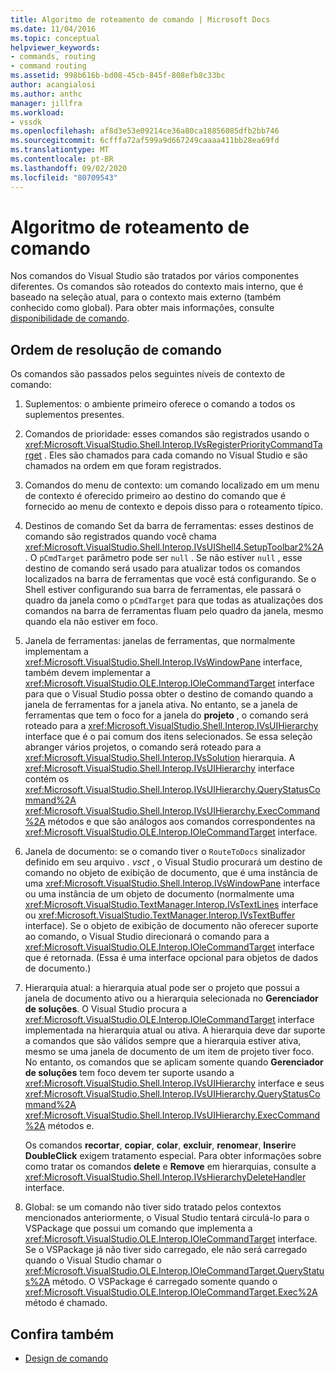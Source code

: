 ```yaml
---
title: Algoritmo de roteamento de comando | Microsoft Docs
ms.date: 11/04/2016
ms.topic: conceptual
helpviewer_keywords:
- commands, routing
- command routing
ms.assetid: 998b616b-bd08-45cb-845f-808efb8c33bc
author: acangialosi
ms.author: anthc
manager: jillfra
ms.workload:
- vssdk
ms.openlocfilehash: af8d3e53e09214ce36a80ca18856085dfb2bb746
ms.sourcegitcommit: 6cfffa72af599a9d667249caaaa411bb28ea69fd
ms.translationtype: MT
ms.contentlocale: pt-BR
ms.lasthandoff: 09/02/2020
ms.locfileid: "80709543"
---
```

# <a name="command-routing-algorithm"></a>Algoritmo de roteamento de comando
Nos comandos do Visual Studio são tratados por vários componentes diferentes. Os comandos são roteados do contexto mais interno, que é baseado na seleção atual, para o contexto mais externo (também conhecido como global). Para obter mais informações, consulte [disponibilidade de comando](../../extensibility/internals/command-availability.md).

## <a name="order-of-command-resolution"></a>Ordem de resolução de comando
 Os comandos são passados pelos seguintes níveis de contexto de comando:

1. Suplementos: o ambiente primeiro oferece o comando a todos os suplementos presentes.

2. Comandos de prioridade: esses comandos são registrados usando o <xref:Microsoft.VisualStudio.Shell.Interop.IVsRegisterPriorityCommandTarget> . Eles são chamados para cada comando no Visual Studio e são chamados na ordem em que foram registrados.

3. Comandos do menu de contexto: um comando localizado em um menu de contexto é oferecido primeiro ao destino do comando que é fornecido ao menu de contexto e depois disso para o roteamento típico.

4. Destinos de comando Set da barra de ferramentas: esses destinos de comando são registrados quando você chama <xref:Microsoft.VisualStudio.Shell.Interop.IVsUIShell4.SetupToolbar2%2A> . O `pCmdTarget` parâmetro pode ser `null` . Se não estiver `null` , esse destino de comando será usado para atualizar todos os comandos localizados na barra de ferramentas que você está configurando. Se o Shell estiver configurando sua barra de ferramentas, ele passará o quadro da janela como o `pCmdTarget` para que todas as atualizações dos comandos na barra de ferramentas fluam pelo quadro da janela, mesmo quando ela não estiver em foco.

5. Janela de ferramentas: janelas de ferramentas, que normalmente implementam a <xref:Microsoft.VisualStudio.Shell.Interop.IVsWindowPane> interface, também devem implementar a <xref:Microsoft.VisualStudio.OLE.Interop.IOleCommandTarget> interface para que o Visual Studio possa obter o destino de comando quando a janela de ferramentas for a janela ativa. No entanto, se a janela de ferramentas que tem o foco for a janela do **projeto** , o comando será roteado para a <xref:Microsoft.VisualStudio.Shell.Interop.IVsUIHierarchy> interface que é o pai comum dos itens selecionados. Se essa seleção abranger vários projetos, o comando será roteado para a <xref:Microsoft.VisualStudio.Shell.Interop.IVsSolution> hierarquia. A <xref:Microsoft.VisualStudio.Shell.Interop.IVsUIHierarchy> interface contém os <xref:Microsoft.VisualStudio.Shell.Interop.IVsUIHierarchy.QueryStatusCommand%2A> <xref:Microsoft.VisualStudio.Shell.Interop.IVsUIHierarchy.ExecCommand%2A> métodos e que são análogos aos comandos correspondentes na <xref:Microsoft.VisualStudio.OLE.Interop.IOleCommandTarget> interface.

6. Janela de documento: se o comando tiver o `RouteToDocs` sinalizador definido em seu arquivo *. vsct* , o Visual Studio procurará um destino de comando no objeto de exibição de documento, que é uma instância de uma <xref:Microsoft.VisualStudio.Shell.Interop.IVsWindowPane> interface ou uma instância de um objeto de documento (normalmente uma <xref:Microsoft.VisualStudio.TextManager.Interop.IVsTextLines> interface ou <xref:Microsoft.VisualStudio.TextManager.Interop.IVsTextBuffer> interface). Se o objeto de exibição de documento não oferecer suporte ao comando, o Visual Studio direcionará o comando para a <xref:Microsoft.VisualStudio.OLE.Interop.IOleCommandTarget> interface que é retornada. (Essa é uma interface opcional para objetos de dados de documento.)

7. Hierarquia atual: a hierarquia atual pode ser o projeto que possui a janela de documento ativo ou a hierarquia selecionada no **Gerenciador de soluções**. O Visual Studio procura a <xref:Microsoft.VisualStudio.OLE.Interop.IOleCommandTarget> interface implementada na hierarquia atual ou ativa. A hierarquia deve dar suporte a comandos que são válidos sempre que a hierarquia estiver ativa, mesmo se uma janela de documento de um item de projeto tiver foco. No entanto, os comandos que se aplicam somente quando **Gerenciador de soluções** tem foco devem ter suporte usando a <xref:Microsoft.VisualStudio.Shell.Interop.IVsUIHierarchy> interface e seus <xref:Microsoft.VisualStudio.Shell.Interop.IVsUIHierarchy.QueryStatusCommand%2A> <xref:Microsoft.VisualStudio.Shell.Interop.IVsUIHierarchy.ExecCommand%2A> métodos e.

     Os comandos **recortar**, **copiar**, **colar**, **excluir**, **renomear**, **Inserir**e **DoubleClick** exigem tratamento especial. Para obter informações sobre como tratar os comandos **delete** e **Remove** em hierarquias, consulte a <xref:Microsoft.VisualStudio.Shell.Interop.IVsHierarchyDeleteHandler> interface.

8. Global: se um comando não tiver sido tratado pelos contextos mencionados anteriormente, o Visual Studio tentará circulá-lo para o VSPackage que possui um comando que implementa a <xref:Microsoft.VisualStudio.OLE.Interop.IOleCommandTarget> interface. Se o VSPackage já não tiver sido carregado, ele não será carregado quando o Visual Studio chamar o <xref:Microsoft.VisualStudio.OLE.Interop.IOleCommandTarget.QueryStatus%2A> método. O VSPackage é carregado somente quando o <xref:Microsoft.VisualStudio.OLE.Interop.IOleCommandTarget.Exec%2A> método é chamado.

## <a name="see-also"></a>Confira também
- [Design de comando](../../extensibility/internals/command-design.md)
